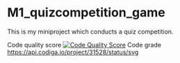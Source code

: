 # M1_quizcompetition_game
This is my miniproject which conducts a quiz competition.

Code quality score
[![Code Quality Score](https://api.codiga.io/project/31528/score/svg)](https://app.codiga.io/project/31528/preferences)
Code grade
https://api.codiga.io/project/31528/status/svg
